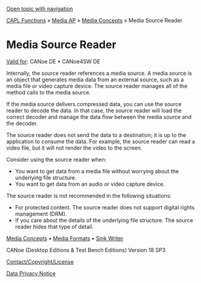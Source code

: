 [Open topic with navigation](../../../../CANoeDEFamily.htm#Topics/CAPLFunctions/Media/CAPLfunctionsMediaSouceReader.md)

[CAPL Functions](../CAPLfunctions.md) » [Media AP](CAPLfunctionsMediaOverview.md) » [Media Concepts](CAPLfunctionsMediaConcept.md) » Media Source Reader

# Media Source Reader

[Valid for](../../Shared/FeatureAvailability.md):  CANoe DE • CANoe4SW DE

Internally, the source reader references a media source. A media source is an object that generates media data from an external source, such as a media file or video capture device. The source reader manages all of the method calls to the media source.

If the media source delivers compressed data, you can use the source reader to decode the data. In that case, the source reader will load the correct decoder and manage the data flow between the media source and the decoder.

The source reader does not send the data to a destination; it is up to the application to consume the data. For example, the source reader can read a video file, but it will not render the video to the screen.

Consider using the source reader when:

- You want to get data from a media file without worrying about the underlying file structure.
- You want to get data from an audio or video capture device.

The source reader is not recommended in the following situations:

- For protected content. The source reader does not support digital rights management (DRM).
- If you care about the details of the underlying file structure. The source reader hides that type of detail.

[Media Concepts](CAPLfunctionsMediaConcept.md) • [Media Formats](CAPLfunctionsMediaFormats.md) • [Sink Writer](CAPLfunctionsMediaSinkWriter.md)

CANoe (Desktop Editions & Test Bench Editions) Version 18 SP3

[Contact/Copyright/License](../../Shared/ContactCopyrightLicense.md)

[Data Privacy Notice](https://www.vector.com/int/en/company/get-info/privacy-policy/)
